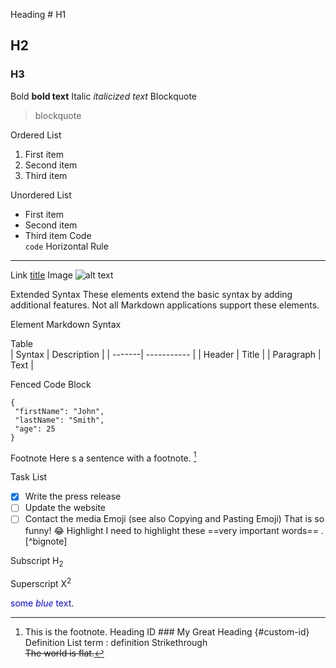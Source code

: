 Heading # H1
## H2
### H3
Bold    **bold text**
Italic  *italicized text*
Blockquote  
> blockquote

Ordered List    
1. First item
2. Second item
3. Third item

Unordered List  
- First item
- Second item
- Third item
Code   
 `code`
Horizontal Rule 
---
Link    [title](https://www.example.com)
Image   ![alt text](image.jpg)

Extended Syntax
These elements extend the basic syntax by adding additional features. Not all <span style="color">Markdown applications</span> support these elements.

Element Markdown Syntax

Table   
| Syntax | Description |
| -------| ----------- |
| Header | Title |
| Paragraph | Text |

Fenced Code Block  
 ```
{
  "firstName": "John",
  "lastName": "Smith",
  "age": 25
}
```
Footnote    Here s a sentence with a footnote. [^1]

[^1]: This is the footnote.
Heading ID  ### My Great Heading {#custom-id}
Definition List term
: definition
Strikethrough   
~~The world is flat.~~

Task List  
- [x] Write the press release
- [ ] Update the website
- [ ] Contact the media
Emoji
(see also Copying and Pasting Emoji)    That is so funny! :joy:
Highlight   I need to highlight these ==very important words== . [^bignote]

Subscript   H<sub>2</sub>

Superscript X<sup>2</sup>

<span style="color:blue">some *blue* text</span>.
